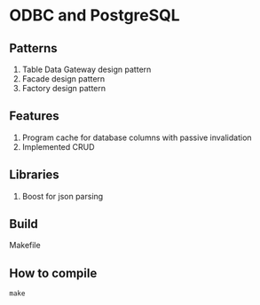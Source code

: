 # ODBC and PostgreSQL
## Patterns
1. Table Data Gateway design pattern
2. Facade design pattern
3. Factory design pattern
## Features
1. Program cache for database columns with passive invalidation
2. Implemented CRUD
## Libraries
1. Boost for json parsing
## Build
Makefile
## How to compile
`make`
